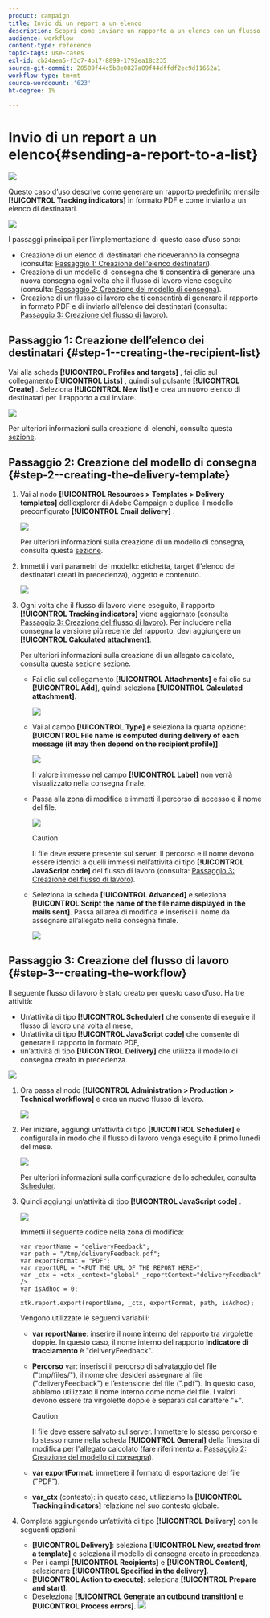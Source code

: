 ```yaml
---
product: campaign
title: Invio di un report a un elenco
description: Scopri come inviare un rapporto a un elenco con un flusso di lavoro
audience: workflow
content-type: reference
topic-tags: use-cases
exl-id: cb24aea5-f3c7-4b17-8899-1792ea18c235
source-git-commit: 20509f44c5b8e0827a09f44dffdf2ec9d11652a1
workflow-type: tm+mt
source-wordcount: '623'
ht-degree: 1%

---
```


# Invio di un report a un elenco{#sending-a-report-to-a-list}

![](../../assets/common.svg)

Questo caso d’uso descrive come generare un rapporto predefinito mensile **[!UICONTROL Tracking indicators]** in formato PDF e come inviarlo a un elenco di destinatari.

![](assets/use_case_report_intro.png)

I passaggi principali per l’implementazione di questo caso d’uso sono:

* Creazione di un elenco di destinatari che riceveranno la consegna (consulta: [Passaggio 1: Creazione dell&#39;elenco destinatari](#step-1--creating-the-recipient-list)).
* Creazione di un modello di consegna che ti consentirà di generare una nuova consegna ogni volta che il flusso di lavoro viene eseguito (consulta: [Passaggio 2: Creazione del modello di consegna](#step-2--creating-the-delivery-template)).
* Creazione di un flusso di lavoro che ti consentirà di generare il rapporto in formato PDF e di inviarlo all’elenco dei destinatari (consulta: [Passaggio 3: Creazione del flusso di lavoro](#step-3--creating-the-workflow)).

## Passaggio 1: Creazione dell’elenco dei destinatari {#step-1--creating-the-recipient-list}

Vai alla scheda **[!UICONTROL Profiles and targets]** , fai clic sul collegamento **[!UICONTROL Lists]** , quindi sul pulsante **[!UICONTROL Create]** . Seleziona **[!UICONTROL New list]** e crea un nuovo elenco di destinatari per il rapporto a cui inviare.

![](assets/use_case_report_1.png)

Per ulteriori informazioni sulla creazione di elenchi, consulta questa [sezione](../../platform/using/creating-and-managing-lists.md).

## Passaggio 2: Creazione del modello di consegna {#step-2--creating-the-delivery-template}

1. Vai al nodo **[!UICONTROL Resources > Templates > Delivery templates]** dell’explorer di Adobe Campaign e duplica il modello preconfigurato **[!UICONTROL Email delivery]** .

   ![](assets/use_case_report_2.png)

   Per ulteriori informazioni sulla creazione di un modello di consegna, consulta questa [sezione](../../delivery/using/about-templates.md).

1. Immetti i vari parametri del modello: etichetta, target (l’elenco dei destinatari creati in precedenza), oggetto e contenuto.

   ![](assets/use_case_report_3.png)

1. Ogni volta che il flusso di lavoro viene eseguito, il rapporto **[!UICONTROL Tracking indicators]** viene aggiornato (consulta [Passaggio 3: Creazione del flusso di lavoro](#step-3--creating-the-workflow)). Per includere nella consegna la versione più recente del rapporto, devi aggiungere un **[!UICONTROL Calculated attachment]**:

   Per ulteriori informazioni sulla creazione di un allegato calcolato, consulta questa sezione [sezione](../../delivery/using/attaching-files.md#creating-a-calculated-attachment).

   * Fai clic sul collegamento **[!UICONTROL Attachments]** e fai clic su **[!UICONTROL Add]**, quindi seleziona **[!UICONTROL Calculated attachment]**.

      ![](assets/use_case_report_4.png)

   * Vai al campo **[!UICONTROL Type]** e seleziona la quarta opzione: **[!UICONTROL File name is computed during delivery of each message (it may then depend on the recipient profile)]**.

      ![](assets/use_case_report_5.png)

      Il valore immesso nel campo **[!UICONTROL Label]** non verrà visualizzato nella consegna finale.

   * Passa alla zona di modifica e immetti il percorso di accesso e il nome del file.

      ![](assets/use_case_report_6.png)

      >[!CAUTION]
      >
      >Il file deve essere presente sul server. Il percorso e il nome devono essere identici a quelli immessi nell’attività di tipo **[!UICONTROL JavaScript code]** del flusso di lavoro (consulta: [Passaggio 3: Creazione del flusso di lavoro](#step-3--creating-the-workflow)).

   * Seleziona la scheda **[!UICONTROL Advanced]** e seleziona **[!UICONTROL Script the name of the file name displayed in the mails sent]**. Passa all’area di modifica e inserisci il nome da assegnare all’allegato nella consegna finale.

      ![](assets/use_case_report_6bis.png)

## Passaggio 3: Creazione del flusso di lavoro {#step-3--creating-the-workflow}

Il seguente flusso di lavoro è stato creato per questo caso d’uso. Ha tre attività:

* Un’attività di tipo **[!UICONTROL Scheduler]** che consente di eseguire il flusso di lavoro una volta al mese,
* Un’attività di tipo **[!UICONTROL JavaScript code]** che consente di generare il rapporto in formato PDF,
* un’attività di tipo **[!UICONTROL Delivery]** che utilizza il modello di consegna creato in precedenza.

![](assets/use_case_report_8.png)

1. Ora passa al nodo **[!UICONTROL Administration > Production > Technical workflows]** e crea un nuovo flusso di lavoro.

   ![](assets/use_case_report_7.png)

1. Per iniziare, aggiungi un’attività di tipo **[!UICONTROL Scheduler]** e configurala in modo che il flusso di lavoro venga eseguito il primo lunedì del mese.

   ![](assets/use_case_report_9.png)

   Per ulteriori informazioni sulla configurazione dello scheduler, consulta [Scheduler](scheduler.md).

1. Quindi aggiungi un’attività di tipo **[!UICONTROL JavaScript code]** .

   ![](assets/use_case_report_10.png)

   Immetti il seguente codice nella zona di modifica:

   ```
   var reportName = "deliveryFeedback";
   var path = "/tmp/deliveryFeedback.pdf";
   var exportFormat = "PDF";
   var reportURL = "<PUT THE URL OF THE REPORT HERE>";
   var _ctx = <ctx _context="global" _reportContext="deliveryFeedback" />
   var isAdhoc = 0;
   
   xtk.report.export(reportName, _ctx, exportFormat, path, isAdhoc);
   ```

   Vengono utilizzate le seguenti variabili:

   * **var reportName**: inserire il nome interno del rapporto tra virgolette doppie. In questo caso, il nome interno del rapporto **Indicatore di tracciamento** è &quot;deliveryFeedback&quot;.
   * **Percorso** var: inserisci il percorso di salvataggio del file (&quot;tmp/files/&quot;), il nome che desideri assegnare al file (&quot;deliveryFeedback&quot;) e l’estensione del file (&quot;.pdf&quot;). In questo caso, abbiamo utilizzato il nome interno come nome del file. I valori devono essere tra virgolette doppie e separati dal carattere &quot;+&quot;.

      >[!CAUTION]
      >
      >Il file deve essere salvato sul server. Immettere lo stesso percorso e lo stesso nome nella scheda **[!UICONTROL General]** della finestra di modifica per l&#39;allegato calcolato (fare riferimento a: [Passaggio 2: Creazione del modello di consegna](#step-2--creating-the-delivery-template)).

   * **var exportFormat**: immettere il formato di esportazione del file (&quot;PDF&quot;).
   * **var_ctx**  (contesto): in questo caso, utilizziamo la  **[!UICONTROL Tracking indicators]** relazione nel suo contesto globale.

1. Completa aggiungendo un’attività di tipo **[!UICONTROL Delivery]** con le seguenti opzioni:

   * **[!UICONTROL Delivery]**: seleziona  **[!UICONTROL New, created from a template]** e seleziona il modello di consegna creato in precedenza.
   * Per i campi **[!UICONTROL Recipients]** e **[!UICONTROL Content]**, selezionare **[!UICONTROL Specified in the delivery]**.
   * **[!UICONTROL Action to execute]**: seleziona  **[!UICONTROL Prepare and start]**.
   * Deseleziona **[!UICONTROL Generate an outbound transition]** e **[!UICONTROL Process errors]**.
   ![](assets/use_case_report_11.png)
